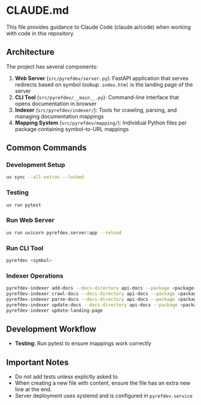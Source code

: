 # CLAUDE.md

This file provides guidance to Claude Code (claude.ai/code) when working with code in this repository.

## Architecture

The project has several components:

1. **Web Server** (`src/pyrefdev/server.py`): FastAPI application that serves redirects based on symbol lookup. `index.html` is the landing page of the server
2. **CLI Tool** (`src/pyrefdev/__main__.py`): Command-line interface that opens documentation in browser
3. **Indexer** (`src/pyrefdev/indexer/`): Tools for crawling, parsing, and managing documentation mappings
4. **Mapping System** (`src/pyrefdev/mapping/`): Individual Python files per package containing symbol-to-URL mappings

## Common Commands

### Development Setup
```bash
uv sync --all-extras --locked
```

### Testing
```bash
uv run pytest
```

### Run Web Server
```bash
uv run uvicorn pyrefdev.server:app --reload
```

### Run CLI Tool
```bash
pyrefdev <symbol>
```

### Indexer Operations
```bash
pyrefdev-indexer add-docs --docs-directory api-docs --package <package> --url <API reference doc root URL>
pyrefdev-indexer crawl-docs --docs-directory api-docs --package <package>
pyrefdev-indexer parse-docs --docs-directory api-docs --package <package>
pyrefdev-indexer update-docs --docs-directory api-docs --package <package>
pyrefdev-indexer update-landing-page
```

## Development Workflow

- **Testing**: Run pytest to ensure mappings work correctly

## Important Notes

- Do not add tests unless explictly asked to.
- When creating a new file with content, ensure the file has an extra new line at the end.
- Server deployment uses systemd and is configured in `pyrefdev.service`

